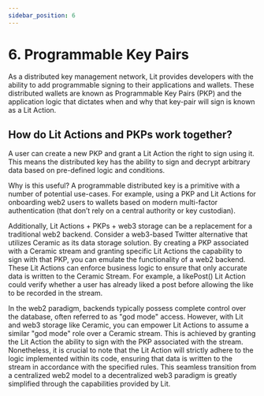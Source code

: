 ```yaml
---
sidebar_position: 6
---
```

# 6. Programmable Key Pairs

As a distributed key management network, Lit provides developers with the ability to add programmable signing to their applications and wallets. These distributed wallets are known as Programmable Key Pairs (PKP) and the application logic that dictates when and why that key-pair will sign is known as a Lit Action.

## How do Lit Actions and PKPs work together?
A user can create a new PKP and grant a Lit Action the right to sign using it. This means the distributed key has the ability to sign and decrypt arbitrary data based on pre-defined logic and conditions.

Why is this useful?
A programmable distributed key is a primitive with a number of potential use-cases. For example, using a PKP and Lit Actions for onboarding web2 users to wallets based on modern multi-factor authentication (that don’t rely on a central authority or key custodian).

Additionally, Lit Actions + PKPs + web3 storage can be a replacement for a traditional web2 backend. Consider a web3-based Twitter alternative that utilizes Ceramic as its data storage solution. By creating a PKP associated with a Ceramic stream and granting specific Lit Actions the capability to sign with that PKP, you can emulate the functionality of a web2 backend. These Lit Actions can enforce business logic to ensure that only accurate data is written to the Ceramic Stream. For example, a likePost() Lit Action could verify whether a user has already liked a post before allowing the like to be recorded in the stream.

In the web2 paradigm, backends typically possess complete control over the database, often referred to as "god mode" access. However, with Lit and web3 storage like Ceramic, you can empower Lit Actions to assume a similar "god mode" role over a Ceramic stream. This is achieved by granting the Lit Action the ability to sign with the PKP associated with the stream. Nonetheless, it is crucial to note that the Lit Action will strictly adhere to the logic implemented within its code, ensuring that data is written to the stream in accordance with the specified rules. This seamless transition from a centralized web2 model to a decentralized web3 paradigm is greatly simplified through the capabilities provided by Lit.
